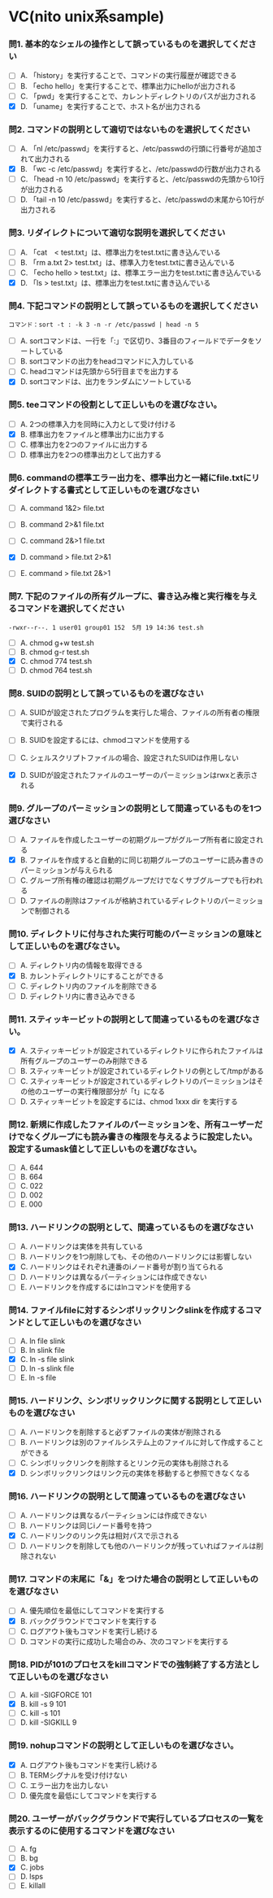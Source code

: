 # VC(nito unix系sample)

### 問1. 基本的なシェルの操作として誤っているものを選択してください

- [ ] A. 「history」を実行することで、コマンドの実行履歴が確認できる
- [ ] B. 「echo hello」を実行することで、標準出力にhelloが出力される
- [ ] C. 「pwd」を実行することで、カレントディレクトリのパスが出力される
- [x] D. 「uname」を実行することで、ホスト名が出力される

### 問2. コマンドの説明として適切ではないものを選択してください

- [ ] A. 「nl /etc/passwd」を実行すると、/etc/passwdの行頭に行番号が追加されて出力される
- [x] B. 「wc -c /etc/passwd」を実行すると、/etc/passwdの行数が出力される
- [ ] C. 「head -n 10 /etc/passwd」を実行すると、/etc/passwdの先頭から10行が出力される
- [ ] D. 「tail -n 10 /etc/passwd」を実行すると、/etc/passwdの末尾から10行が出力される

### 問3. リダイレクトについて適切な説明を選択してください

- [ ] A. 「cat　< test.txt」は、標準出力をtest.txtに書き込んでいる
- [ ] B. 「rm a.txt 2> test.txt」は、標準入力をtest.txtに書き込んでいる
- [ ] C. 「echo hello > test.txt」は、標準エラー出力をtest.txtに書き込んでいる
- [x] D. 「ls > test.txt」は、標準出力をtest.txtに書き込んでいる

### 問4. 下記コマンドの説明として誤っているものを選択してください
```
コマンド：sort -t : -k 3 -n -r /etc/passwd | head -n 5
```

- [ ] A. sortコマンドは、一行を「:」で区切り、3番目のフィールドでデータをソートしている
- [ ] B. sortコマンドの出力をheadコマンドに入力している
- [ ] C. headコマンドは先頭から5行目までを出力する
- [x] D. sortコマンドは、出力をランダムにソートしている

### 問5. teeコマンドの役割として正しいものを選びなさい。

- [ ] A. 2つの標準入力を同時に入力として受け付ける
- [x] B. 標準出力をファイルと標準出力に出力する
- [ ] C. 標準出力を2つのファイルに出力する
- [ ] D. 標準出力を2つの標準出力として出力する

### 問6. commandの標準エラー出力を、標準出力と一緒にfile.txtにリダイレクトする書式として正しいものを選びなさい

- [ ] A. command 1&2> file.txt
- [ ] B. command 2>&1 file.txt
- [ ] C. command 2&>1 file.txt
- [x] D. command > file.txt 2>&1
- [ ] E. command > file.txt 2&>1


### 問7. 下記のファイルの所有グループに、書き込み権と実行権を与えるコマンドを選択してください
```
-rwxr--r--. 1 user01 group01 152  5月 19 14:36 test.sh
```

- [ ] A. chmod g+w test.sh
- [ ] B. chmod g-r test.sh
- [x] C. chmod 774 test.sh
- [ ] D. chmod 764 test.sh

### 問8. SUIDの説明として誤っているものを選びなさい

- [ ] A. SUIDが設定されたプログラムを実行した場合、ファイルの所有者の権限で実行される
- [ ] B. SUIDを設定するには、chmodコマンドを使用する
- [ ] C. シェルスクリプトファイルの場合、設定されたSUIDは作用しない
- [x] D. SUIDが設定されたファイルのユーザーのパーミッションはrwxと表示される


### 問9. グループのパーミッションの説明として間違っているものを1つ選びなさい

- [ ] A. ファイルを作成したユーザーの初期グループがグループ所有者に設定される
- [x] B. ファイルを作成すると自動的に同じ初期グループのユーザーに読み書きのパーミッションが与えられる
- [ ] C. グループ所有権の確認は初期グループだけでなくサブグループでも行われる
- [ ] D. ファイルの削除はファイルが格納されているディレクトリのパーミッションで制御される

### 問10. ディレクトリに付与された実行可能のパーミッションの意味として正しいものを選びなさい。

- [ ] A. ディレクトリ内の情報を取得できる
- [x] B. カレントディレクトリにすることができる
- [ ] C. ディレクトリ内のファイルを削除できる
- [ ] D. ディレクトリ内に書き込みできる

### 問11. スティッキービットの説明として間違っているものを選びなさい。

- [x] A. スティッキービットが設定されているディレクトリに作られたファイルは所有グループのユーザーのみ削除できる
- [ ] B. スティッキービットが設定されているディレクトリの例として/tmpがある
- [ ] C. スティッキービットが設定されているディレクトリのパーミッションはその他のユーザーの実行権限部分が「t」になる
- [ ] D. スティッキービットを設定するには、chmod 1xxx dir を実行する

### 問12. 新規に作成したファイルのパーミッションを、所有ユーザーだけでなくグループにも読み書きの権限を与えるように設定したい。設定するumask値として正しいものを選びなさい。

- [ ] A. 644
- [ ] B. 664
- [ ] C. 022
- [ ] D. 002
- [ ] E. 000

### 問13. ハードリンクの説明として、間違っているものを選びなさい

- [ ] A. ハードリンクは実体を共有している
- [ ] B. ハードリンクを1つ削除しても、その他のハードリンクには影響しない
- [x] C. ハードリンクはそれぞれ連番のiノード番号が割り当てられる
- [ ] D. ハードリンクは異なるパーティションには作成できない
- [ ] E. ハードリンクを作成するにはlnコマンドを使用する

### 問14. ファイルfileに対するシンボリックリンクslinkを作成するコマンドとして正しいものを選びなさい

- [ ] A. ln file slink
- [ ] B. ln slink file
- [x] C. ln -s file slink
- [ ] D. ln -s slink file
- [ ] E. ln -s file

### 問15. ハードリンク、シンボリックリンクに関する説明として正しいものを選びなさい

- [ ] A. ハードリンクを削除すると必ずファイルの実体が削除される
- [ ] B. ハードリンクは別のファイルシステム上のファイルに対して作成することができる
- [ ] C. シンボリックリンクを削除するとリンク元の実体も削除される
- [x] D. シンボリックリンクはリンク元の実体を移動すると参照できなくなる

### 問16. ハードリンクの説明として間違っているものを選びなさい

- [ ] A. ハードリンクは異なるパーティションには作成できない
- [ ] B. ハードリンクは同じiノード番号を持つ
- [x] C. ハードリンクのリンク先は相対パスで示される
- [ ] D. ハードリンクを削除しても他のハードリンクが残っていればファイルは削除されない

### 問17.  コマンドの末尾に「&」をつけた場合の説明として正しいものを選びなさい

- [ ] A. 優先順位を最低にしてコマンドを実行する
- [x] B. バックグラウンドでコマンドを実行する
- [ ] C. ログアウト後もコマンドを実行し続ける
- [ ] D. コマンドの実行に成功した場合のみ、次のコマンドを実行する

### 問18. PIDが101のプロセスをkillコマンドでの強制終了する方法として正しいものを選びなさい

- [ ] A. kill -SIGFORCE 101
- [x] B. kill -s 9 101
- [ ] C. kill -s 101
- [ ] D. kill -SIGKILL 9

### 問19. nohupコマンドの説明として正しいものを選びなさい。

- [x] A. ログアウト後もコマンドを実行し続ける
- [ ] B. TERMシグナルを受け付けない
- [ ] C. エラー出力を出力しない
- [ ] D. 優先度を最低にしてコマンドを実行する

### 問20. ユーザーがバックグラウンドで実行しているプロセスの一覧を表示するのに使用するコマンドを選びなさい

- [ ] A. fg
- [ ] B. bg
- [x] C. jobs
- [ ] D. lsps
- [ ] E. killall
